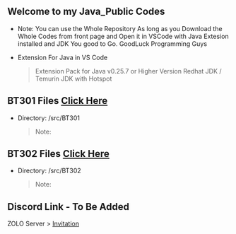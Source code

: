 ## Welcome to my Java_Public Codes

- Note: You can use the Whole Repository
  As long as you Download the Whole Codes from front page
  and Open it in VSCode with Java Extesion installed and JDK
  You good to Go. GoodLuck Programming Guys

- Extension For Java in VS Code
  > Extension Pack for Java v0.25.7 or Higher Version
  > Redhat JDK / Temurin JDK with Hotspot

## BT301 Files [Click Here](https://github.com/testhub-Lester/Java_Public/tree/master/src/BT301)
- Directory: /src/BT301
   > Note:

## BT302 Files [Click Here](https://github.com/testhub-Lester/Java_Public/tree/master/src/BT302)
- Directory: /src/BT302
   > Note:

## Discord Link - To Be Added
ZOLO Server > [Invitation](https://www.youtube.com/watch?v=BBJa32lCaaY)